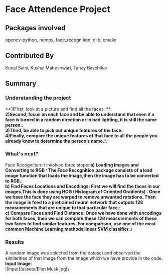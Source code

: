 # Face Attendence Project

## Packages involved
opencv-python, numpy, face_recognition, dlib, cmake

## Contributed By
Kunal Saini, Kushal Maheshwari, Tanay Bavchikar

## Summary
### Understanding the project
**1)First, look at a picture and find all the faces. **:\
**2)Second, focus on each face and be able to understand that even if a face is turned in a random direction or in bad lighting, it is still the same person.**:\
**3)Third, be able to pick out unique features of the face.**:\
**4)Finally, compare the unique features of that face to all the people you already know to determine the person’s name.**:\

### What's next?
Face Recognition:It involved three steps:
**a) Loading Images and Converting to RGB : The Face Recognition package consists of a load image function that loads the image,then the image has to be converted to RGB.**:\
**b) Find Faces Locations and Encodings:  First we will find the faces in our images.This is done using HOG (Histogram of Oriented Gradients) . Once we have the face they are warped to remove unwanted rotations. Then the image is feed to a pretrained neural network that outputs 128 measurements that are unique to that particular face.**:\
**c) Compare Faces and Find Distance: Once we have done with  encodings for both faces, then we can compare these 128 measurements of these two faces to find similar features. For comparison, use one of the most common Machine Learning methods linear SVM classifier.**:\

### Results
A random image was selected from the dataset and observed the similarities of that image from the image which we have provide in the code.\
**Input Image**:\
![Input](assets/Elon Musk.jpg)\



